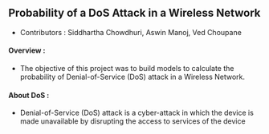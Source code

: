 ## Probability of a DoS Attack in a Wireless Network
+ Contributors : Siddhartha Chowdhuri, Aswin Manoj, Ved Choupane

#### Overview :

+ The  objective  of  this  project  was  to  build  models  to calculate  the  probability  of  Denial-of-Service  (DoS)  attack in a Wireless Network.

#### About DoS :
+ Denial-of-Service  (DoS)  attack  is  a  cyber-attack  in  which the  device  is  made  unavailable  by  disrupting  the  access to services  of  the  device
